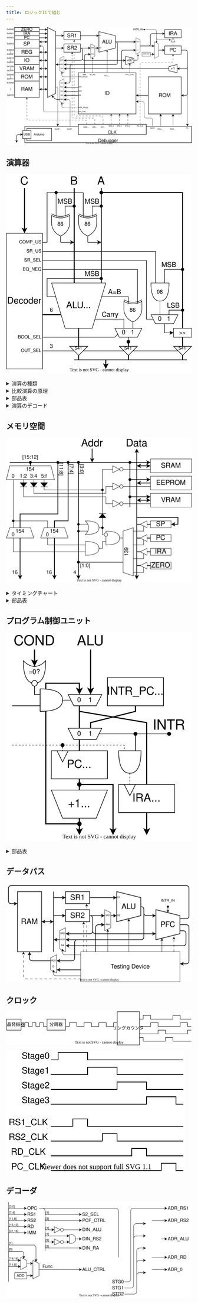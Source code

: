 ```yaml
---
title: ロジックICで組む
---
```


![](../1_Architecture/img/arch.dio.svg)

## 演算器

![](img/ALU.dio.svg)

<details>
<summary>演算の種類</summary>

| 演算         |                   |     | 演算               |      |     |
| :----------- | :---------------- | --- | :----------------- | :--- | --- |
| **74181**    |                   |     | **比較回路**       |      |     |
| 加算         | A+B (mod 0x10000) | add | 一致               | A==B | eq  |
| 減算         | A-B (mod 0x10000) | sub | 不一致             | A!=B | neq |
| 論理積       | A&B               | and | 比較(signed)       | A<B  | lts |
| 論理和       | A\|B              | or  | 比較(unsigned)     | A<B  | lsu |
| 排他的論理和 | A^B               | xor | **シフト回路**     |      |     |
| 論理否定     | ~A                | not | 右シフト(signed)   | A>>1 | srs |
| 左シフト     | A<<1              | sl  | 右シフト(unsigned) | A>>1 | sru |

</details>

<details>
  <summary>比較演算の原理</summary>

　比較演算の結果は真偽値型です。結果は1bitなので16bitに広げます。（`true`→`0xffff`、`false`→`0x0000`）

#### 一致/不一致

　74181には `A=B` 出力があります。これと制御信号を XOR すると eq A B / neq A B になります。

#### 大小比較

　比較には74181の減算を使います。まず、4bitの符号なし整数の減算 $A-B$ を考えます。ビット反転して1を足すと負の数になる ($10000-X=\overline{X}+1$) ことを利用して計算します。

$$
A-B=A+(10000-B)-10000=A+\overline{B}+1-10000
$$

　減算器は実際には加算 $A+\overline{B}+1$ を計算します。キャリー出力は結果が10000以上であることを表しています。つまり、減算器のキャリーフラグが立っているとき、

$$
A+\overline{B}+1=A-B+10000 \geq 10000 \Rightarrow A \geq B
$$

| 74181     | A<B | A=B | A>B |
| --------- | --- | --- | --- |
| **Carry** | 0   | 1   | 1   |
| **A=B**   | 0   | 1   | 0   |

　符号つき整数の場合、符号ビットを反転してから同じことをやれば比較ができます。「符号ビットを反転し符号なし整数として解釈する」という操作は、大小関係を保存するからです。
</details>

<details>
<summary>部品表</summary>

| BOM                |                              | #   |
| :----------------- | ---------------------------- | --- |
| ALU                | [74HC181](./doc/74HC181.pdf) | 4   |
| Carry              | [74HC182](./doc/74HC182.pdf) | 1   |
| XOR                | [74HC86](./doc/74HC86.pdf)   | 1   |
| 4 to 16 Decoder    | [74HC154](./doc/74HC154.pdf) | 1   |
| 3 State Buffer     | [74HC541](./doc/74HC540.pdf) | 2   |
| 3 State Buffer Inv | [74HC540](./doc/74HC540.pdf) | 4   |
| OR                 | 74HC12                       | 1   |
| NAND (1bit MUX)    | 74HC00                       | 1   |

1bitのマルチプレクサは4個のNANDで構成できます。

$$
MUX = A \cdot S + B \cdot \overline{S} = \overline{\overline{A \cdot S}\cdot\overline{A\cdot\overline{S}}}
$$

</details>

<details>
<summary>演算のデコード</summary>

| 演算                 |      | Code | 74181       | S~3~ | !S~2~ | !S~1~ | S~0~ | M   | !!C~0~ | COMP_US | SR_US | SR_SEL | EQ_NEQ | BOOL_SEL | OUT_SEL |
| :------------------- | ---- | ---- | ----------- | ---- | ----- | ----- | ---- | --- | ------ | ------- | ----- | ------ | ------ | -------- | ------- |
| 加算                 | add  | 0000 | A + B       | 1    | 1     | 1     | 1    | 0   | 0      | 0       | -     | -      | -      | -        | ALU     |
| 減算                 | sub  | 0001 | A - B       | 0    | 0     | 0     | 0    | 0   | 1      | 0       | -     | -      | -      | -        | ALU     |
| 左シフト             | sl   | 0010 | A + A       | 1    | 0     | 1     | 0    | 0   | 0      | 0       | -     | -      | -      | -        | ALU     |
| 左巡回               | lrot | 0011 | A + A + MSB | 1    | 0     | 1     | 0    | 0   | MSB    | 0       | -     | -      | -      | -        | ALU     |
| 論理積               | and  | 0100 | A & B       | 1    | 1     | 0     | 1    | 1   | -      | 0       | -     | -      | -      | -        | ALU     |
| 論理和               | or   | 0101 | A \| B      | 1    | 0     | 0     | 0    | 1   | -      | 0       | -     | -      | -      | -        | ALU     |
| 排他的論理和         | xor  | 0110 | A ^ B       | 0    | 0     | 0     | 0    | 1   | -      | 0       | -     | -      | -      | -        | ALU     |
| 論理反転             | not  | 0111 | ~A          | 0    | 1     | 1     | 0    | 1   | -      | 0       | -     | -      | -      | -        | ALU     |
| 右シフト（符号なし） | sru  | 1000 |             |      |       |       |      |     |        | -       | 0     | 0      | -      | -        | RSHIFT  |
| 右シフト(符号付き)   | srs  | 1001 |             |      |       |       |      |     |        | -       | 1     | 0      | -      | -        | RSHIFT  |
| 右巡回               | rrot | 1010 |             |      |       |       |      |     |        | -       | -     | 1      | -      | -        | RSHIFT  |
|                      |      | 1011 |             |      |       |       |      |     |        | -       | -     | 1      | -      | -        | RSHIFT  |
| 一致                 | eq   | 1100 | A - B - 1   | 0    | 0     | 0     | 0    | 0   | 0      | 0       | -     | -      | 0      | 0        | BOOL    |
| 不一致               | neq  | 1101 | A - B - 1   | 0    | 0     | 0     | 0    | 0   | 0      | 0       | -     | -      | 1      | 0        | BOOL    |
| 比較（符号なし）     | ltu  | 1110 | A - B - 1   | 0    | 0     | 0     | 0    | 0   | 0      | 0       | -     | -      | -      | 1        | BOOL    |
| 比較（符号付き）     | lts  | 1111 | A - B - 1   | 0    | 0     | 0     | 0    | 0   | 0      | 1       | -     | -      | -      | 1        | BOOL    |

</details>

## メモリ空間

![](img/RAM.dio.svg)

<details>
<summary>タイミングチャート</summary>

#### SRAM

#### レジスタ

#### カウンタ

</details>

<details>
<summary>部品表</summary>

| BOM             |                              | #   |
| :-------------- | ---------------------------- | --- |
| 4 to 16 Decoder | [74HC154](./doc/74HC154.pdf) | 3   |
| 2 to 4 Decoder  | [74HC139](./doc/74HC139.pdf) | 1   |

</details>

## プログラム制御ユニット

![](img/PFC.dio.svg)

<details>
<summary>部品表</summary>

| BOM         |                                | #   |
| :---------- | ------------------------------ | --- |
| Multiplexer | [74HC157](./doc/74HC154.pdf)   | 8   |
| Adder       | [74HC283](./doc/74HC283.pdf)   | 4   |
| DFF         | [74HC574](./doc/74HC564.pdf)   | 4   |
| 8in OR      | [74HC4078](./doc/74HC4078.pdf) | 2   |

</details>

## データパス

![](img/datapath.dio.svg)

## クロック

![](img/clk_circuit.dio.svg)

![](img/clk_timing.dio.svg)

## デコーダ

![](img/decoder.dio.svg)
